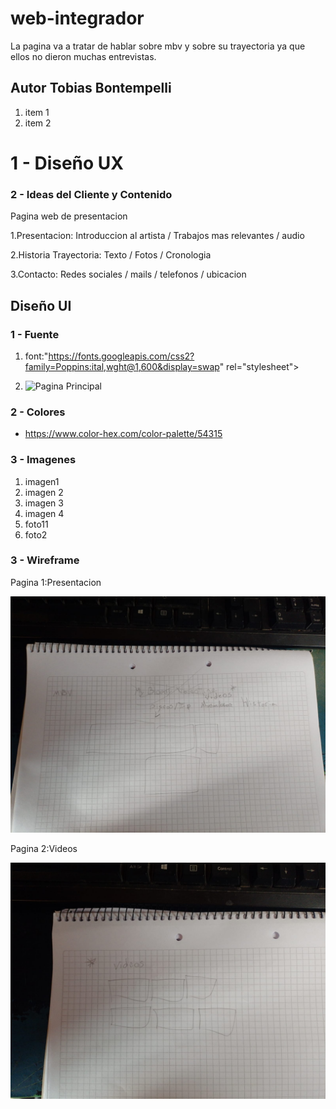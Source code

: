 # web-integrador

La pagina va a tratar de hablar sobre mbv y sobre su trayectoria ya que ellos no dieron muchas entrevistas.

## Autor Tobias Bontempelli 

1. item 1
2. item 2

# 1 - Diseño UX

### 2 - Ideas del Cliente y Contenido
Pagina web de presentacion

1.Presentacion: Introduccion al artista / Trabajos mas relevantes / audio

2.Historia Trayectoria: Texto / Fotos / Cronologia

3.Contacto: Redes sociales / mails / telefonos / ubicacion



## Diseño UI

### 1 - Fuente
 
 1. font:"https://fonts.googleapis.com/css2?family=Poppins:ital,wght@1,600&display=swap" rel="stylesheet">

2. ![Pagina Principal](./Font)

### 2 - Colores

- https://www.color-hex.com/color-palette/54315

### 3 - Imagenes

1. imagen1
2. imagen 2
3. imagen 3
4. imagen 4
5. foto11
6. foto2

### 3 - Wireframe

Pagina 1:Presentacion

![Pagina Principal](./media/foto11.jpg)

Pagina 2:Videos

![Pagina Principal](./media/foto2.jpg)
